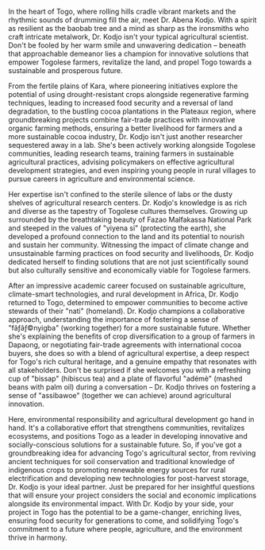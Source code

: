 In the heart of Togo, where rolling hills cradle vibrant markets and the rhythmic sounds of drumming fill the air, meet Dr. Abena Kodjo. With a spirit as resilient as the baobab tree and a mind as sharp as the ironsmiths who craft intricate metalwork, Dr. Kodjo isn't your typical agricultural scientist. Don't be fooled by her warm smile and unwavering dedication – beneath that approachable demeanor lies a champion for innovative solutions that empower Togolese farmers, revitalize the land, and propel Togo towards a sustainable and prosperous future.

From the fertile plains of Kara, where pioneering initiatives explore the potential of using drought-resistant crops alongside regenerative farming techniques, leading to increased food security and a reversal of land degradation, to the bustling cocoa plantations in the Plateaux region, where groundbreaking projects combine fair-trade practices with innovative organic farming methods, ensuring a better livelihood for farmers and a more sustainable cocoa industry, Dr. Kodjo isn't just another researcher sequestered away in a lab. She's been actively working alongside Togolese communities, leading research teams, training farmers in sustainable agricultural practices, advising policymakers on effective agricultural development strategies, and even inspiring young people in rural villages to pursue careers in agriculture and environmental science.

Her expertise isn't confined to the sterile silence of labs or the dusty shelves of agricultural research centers. Dr. Kodjo's knowledge is as rich and diverse as the tapestry of Togolese cultures themselves. Growing up surrounded by the breathtaking beauty of Fazao Malfakassa National Park and steeped in the values of "yiyena si" (protecting the earth), she developed a profound connection to the land and its potential to nourish and sustain her community. Witnessing the impact of climate change and unsustainable farming practices on food security and livelihoods, Dr. Kodjo dedicated herself to finding solutions that are not just scientifically sound but also culturally sensitive and economically viable for Togolese farmers.

After an impressive academic career focused on sustainable agriculture, climate-smart technologies, and rural development in Africa, Dr. Kodjo returned to Togo, determined to empower communities to become active stewards of their "nati" (homeland). Dr. Kodjo champions a collaborative approach, understanding the importance of fostering a sense of "fãƒãƒ©nyigba" (working together) for a more sustainable future. Whether she's explaining the benefits of crop diversification to a group of farmers in Dapaong, or negotiating fair-trade agreements with international cocoa buyers, she does so with a blend of agricultural expertise, a deep respect for Togo's rich cultural heritage, and a genuine empathy that resonates with all stakeholders. Don't be surprised if she welcomes you with a refreshing cup of "bissap" (hibiscus tea) and a plate of flavorful "adémè" (mashed beans with palm oil) during a conversation – Dr. Kodjo thrives on fostering a sense of "assibawoe" (together we can achieve) around agricultural innovation.

Here, environmental responsibility and agricultural development go hand in hand. It's a collaborative effort that strengthens communities, revitalizes ecosystems, and positions Togo as a leader in developing innovative and socially-conscious solutions for a sustainable future. So, if you've got a groundbreaking idea for advancing Togo's agricultural sector, from reviving ancient techniques for soil conservation and traditional knowledge of indigenous crops to promoting renewable energy sources for rural electrification and developing new technologies for post-harvest storage, Dr. Kodjo is your ideal partner. Just be prepared for her insightful questions that will ensure your project considers the social and economic implications alongside its environmental impact. With Dr. Kodjo by your side, your project in Togo has the potential to be a game-changer, enriching lives, ensuring food security for generations to come, and solidifying Togo's commitment to a future where people, agriculture, and the environment thrive in harmony.  
